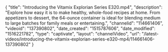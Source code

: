 {
    "title": "Introducing the Vitamix Explorian Series E320.mp4",
    "description": "Explore how easy it is to make healthy, whole-food recipes at home. From appetizers to dessert, the 64-ounce container is ideal for blending medium to large batches for family meals or entertaining.",
    "channelid": "114661406",
    "videoid": "137390802",
    "date_created": "1515787606",
    "date_modified": "1516221782",
    "type": "captivate",
    "layout": "channelVideo",
    "url": "\/latest-videos\/introducing-the-vitamix-explorian-series-e320-mp4\/114661406-137390802"
}
